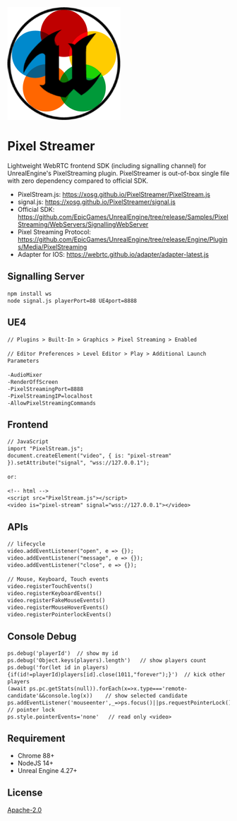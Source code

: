 ![](logo.png)

# Pixel Streamer

Lightweight WebRTC frontend SDK (including signalling channel) for UnrealEngine's PixelStreaming plugin. PixelStreamer is out-of-box single file with zero dependency compared to official SDK.

- PixelStream.js: https://xosg.github.io/PixelStreamer/PixelStream.js
- signal.js: https://xosg.github.io/PixelStreamer/signal.js
- Official SDK: https://github.com/EpicGames/UnrealEngine/tree/release/Samples/PixelStreaming/WebServers/SignallingWebServer
- Pixel Streaming Protocol: https://github.com/EpicGames/UnrealEngine/tree/release/Engine/Plugins/Media/PixelStreaming
- Adapter for IOS: https://webrtc.github.io/adapter/adapter-latest.js

## Signalling Server

```
npm install ws
node signal.js playerPort=88 UE4port=8888
```

## UE4

```
// Plugins > Built-In > Graphics > Pixel Streaming > Enabled

// Editor Preferences > Level Editor > Play > Additional Launch Parameters

-AudioMixer
-RenderOffScreen
-PixelStreamingPort=8888
-PixelStreamingIP=localhost
-AllowPixelStreamingCommands
```

## Frontend

```
// JavaScript
import "PixelStream.js";
document.createElement("video", { is: "pixel-stream" }).setAttribute("signal", "wss://127.0.0.1");

or:

<!-- html -->
<script src="PixelStream.js"></script>
<video is="pixel-stream" signal="wss://127.0.0.1"></video>
```

## APIs

```
// lifecycle
video.addEventListener("open", e => {});
video.addEventListener("message", e => {});
video.addEventListener("close", e => {});

// Mouse, Keyboard, Touch events
video.registerTouchEvents()
video.registerKeyboardEvents()
video.registerFakeMouseEvents()
video.registerMouseHoverEvents()
video.registerPointerlockEvents()
```

## Console Debug

```
ps.debug('playerId')  // show my id
ps.debug('Object.keys(players).length')   // show players count
ps.debug('for(let id in players){if(id!=playerId)players[id].close(1011,"forever");}')  // kick other players
(await ps.pc.getStats(null)).forEach(x=>x.type==='remote-candidate'&&console.log(x))    // show selected candidate
ps.addEventListener('mouseenter',_=>ps.focus()||ps.requestPointerLock())    // pointer lock
ps.style.pointerEvents='none'   // read only <video>
```

## Requirement

- Chrome 88+
- NodeJS 14+
- Unreal Engine 4.27+

## License

[Apache-2.0](./LICENSE)
